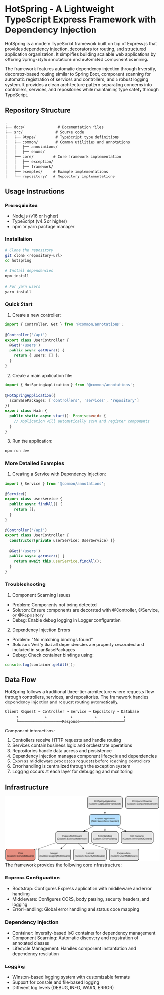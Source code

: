 # HotSpring - A Lightweight TypeScript Express Framework with Dependency Injection

HotSpring is a modern TypeScript framework built on top of Express.js that provides dependency injection, decorators for routing, and structured application organization. It simplifies building scalable web applications by offering Spring-style annotations and automated component scanning.

The framework features automatic dependency injection through Inversify, decorator-based routing similar to Spring Boot, component scanning for automatic registration of services and controllers, and a robust logging system. It provides a clean architecture pattern separating concerns into controllers, services, and repositories while maintaining type safety through TypeScript.

## Repository Structure
```
.
├── docs/               # Documentation files
├── src/               # Source code
│   ├── @type/         # TypeScript type definitions
│   ├── common/        # Common utilities and annotations
│   │   ├── annotations/
│   │   ├── enums/
│   ├── core/         # Core framework implementation
│   │   ├── exception/
│   │   ├── framework/
│   ├── exemples/     # Example implementations
│   └── repository/   # Repository implementations
```

## Usage Instructions
### Prerequisites
- Node.js (v16 or higher)
- TypeScript (v4.5 or higher)
- npm or yarn package manager

### Installation
```bash
# Clone the repository
git clone <repository-url>
cd hotspring

# Install dependencies
npm install

# For yarn users
yarn install
```

### Quick Start
1. Create a new controller:
```typescript
import { Controller, Get } from '@common/annotations';

@Controller('/api')
export class UserController {
  @Get('/users')
  public async getUsers() {
    return { users: [] };
  }
}
```

2. Create a main application file:
```typescript
import { HotSpringApplication } from '@common/annotations';

@HotSpringApplication({
  scanBasePackages: ['controllers', 'services', 'repository']
})
export class Main {
  public static async start(): Promise<void> {
    // Application will automatically scan and register components
  }
}
```

3. Run the application:
```bash
npm run dev
```

### More Detailed Examples
1. Creating a Service with Dependency Injection:
```typescript
import { Service } from '@common/annotations';

@Service()
export class UserService {
  public async findAll() {
    return [];
  }
}

@Controller('/api')
export class UserController {
  constructor(private userService: UserService) {}

  @Get('/users')
  public async getUsers() {
    return await this.userService.findAll();
  }
}
```

### Troubleshooting
1. Component Scanning Issues
- Problem: Components not being detected
- Solution: Ensure components are decorated with @Controller, @Service, or @Repository
- Debug: Enable debug logging in Logger configuration

2. Dependency Injection Errors
- Problem: "No matching bindings found"
- Solution: Verify that all dependencies are properly decorated and included in scanBasePackages
- Debug: Check container bindings using:
```typescript
console.log(container.getAll());
```

## Data Flow
HotSpring follows a traditional three-tier architecture where requests flow through controllers, services, and repositories. The framework handles dependency injection and request routing automatically.

```ascii
Client Request → Controller → Service → Repository → Database
     ↑            ↓           ↓          ↓            ↓
     └────────────────────Response────────────────────┘
```

Component interactions:
1. Controllers receive HTTP requests and handle routing
2. Services contain business logic and orchestrate operations
3. Repositories handle data access and persistence
4. Dependency injection manages component lifecycle and dependencies
5. Express middleware processes requests before reaching controllers
6. Error handling is centralized through the exception system
7. Logging occurs at each layer for debugging and monitoring

## Infrastructure

![Infrastructure diagram](./docs/infra.svg)
The framework provides the following core infrastructure:

### Express Configuration
- Bootstrap: Configures Express application with middleware and error handling
- Middleware: Configures CORS, body parsing, security headers, and logging
- Error Handling: Global error handling and status code mapping

### Dependency Injection
- Container: Inversify-based IoC container for dependency management
- Component Scanning: Automatic discovery and registration of annotated classes
- Lifecycle Management: Handles component instantiation and dependency resolution

### Logging
- Winston-based logging system with customizable formats
- Support for console and file-based logging
- Different log levels (DEBUG, INFO, WARN, ERROR)